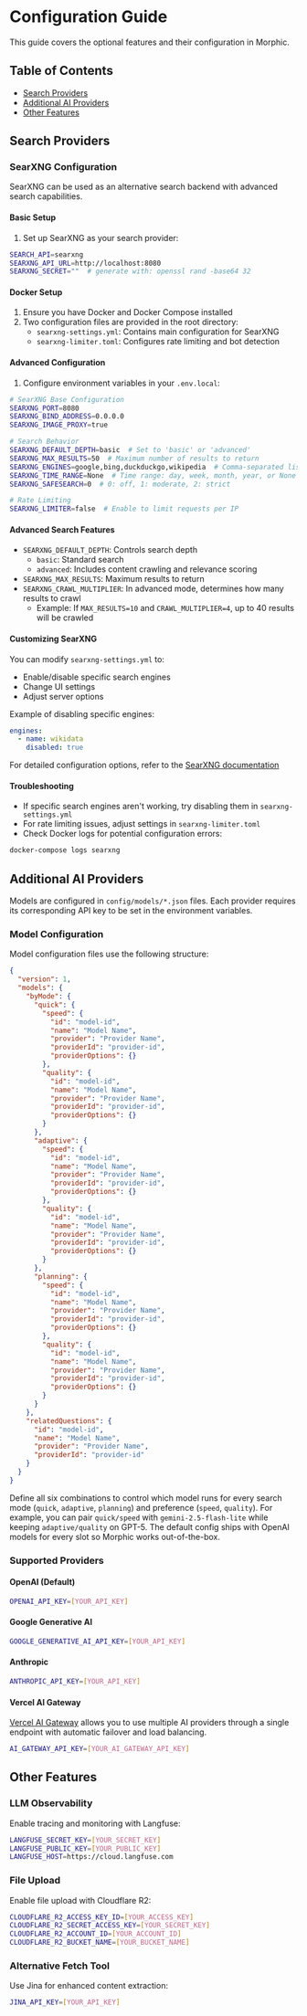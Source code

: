 # Configuration Guide

This guide covers the optional features and their configuration in Morphic.

## Table of Contents

- [Search Providers](#search-providers)
- [Additional AI Providers](#additional-ai-providers)
- [Other Features](#other-features)

## Search Providers

### SearXNG Configuration

SearXNG can be used as an alternative search backend with advanced search capabilities.

#### Basic Setup

1. Set up SearXNG as your search provider:

```bash
SEARCH_API=searxng
SEARXNG_API_URL=http://localhost:8080
SEARXNG_SECRET=""  # generate with: openssl rand -base64 32
```

#### Docker Setup

1. Ensure you have Docker and Docker Compose installed
2. Two configuration files are provided in the root directory:
   - `searxng-settings.yml`: Contains main configuration for SearXNG
   - `searxng-limiter.toml`: Configures rate limiting and bot detection

#### Advanced Configuration

1. Configure environment variables in your `.env.local`:

```bash
# SearXNG Base Configuration
SEARXNG_PORT=8080
SEARXNG_BIND_ADDRESS=0.0.0.0
SEARXNG_IMAGE_PROXY=true

# Search Behavior
SEARXNG_DEFAULT_DEPTH=basic  # Set to 'basic' or 'advanced'
SEARXNG_MAX_RESULTS=50  # Maximum number of results to return
SEARXNG_ENGINES=google,bing,duckduckgo,wikipedia  # Comma-separated list of search engines
SEARXNG_TIME_RANGE=None  # Time range: day, week, month, year, or None
SEARXNG_SAFESEARCH=0  # 0: off, 1: moderate, 2: strict

# Rate Limiting
SEARXNG_LIMITER=false  # Enable to limit requests per IP
```

#### Advanced Search Features

- `SEARXNG_DEFAULT_DEPTH`: Controls search depth
  - `basic`: Standard search
  - `advanced`: Includes content crawling and relevance scoring
- `SEARXNG_MAX_RESULTS`: Maximum results to return
- `SEARXNG_CRAWL_MULTIPLIER`: In advanced mode, determines how many results to crawl
  - Example: If `MAX_RESULTS=10` and `CRAWL_MULTIPLIER=4`, up to 40 results will be crawled

#### Customizing SearXNG

You can modify `searxng-settings.yml` to:

- Enable/disable specific search engines
- Change UI settings
- Adjust server options

Example of disabling specific engines:

```yaml
engines:
  - name: wikidata
    disabled: true
```

For detailed configuration options, refer to the [SearXNG documentation](https://docs.searxng.org/admin/settings/settings.html#settings-yml)

#### Troubleshooting

- If specific search engines aren't working, try disabling them in `searxng-settings.yml`
- For rate limiting issues, adjust settings in `searxng-limiter.toml`
- Check Docker logs for potential configuration errors:

```bash
docker-compose logs searxng
```

## Additional AI Providers

Models are configured in `config/models/*.json` files. Each provider requires its corresponding API key to be set in the environment variables.

### Model Configuration

Model configuration files use the following structure:

```json
{
  "version": 1,
  "models": {
    "byMode": {
      "quick": {
        "speed": {
          "id": "model-id",
          "name": "Model Name",
          "provider": "Provider Name",
          "providerId": "provider-id",
          "providerOptions": {}
        },
        "quality": {
          "id": "model-id",
          "name": "Model Name",
          "provider": "Provider Name",
          "providerId": "provider-id",
          "providerOptions": {}
        }
      },
      "adaptive": {
        "speed": {
          "id": "model-id",
          "name": "Model Name",
          "provider": "Provider Name",
          "providerId": "provider-id",
          "providerOptions": {}
        },
        "quality": {
          "id": "model-id",
          "name": "Model Name",
          "provider": "Provider Name",
          "providerId": "provider-id",
          "providerOptions": {}
        }
      },
      "planning": {
        "speed": {
          "id": "model-id",
          "name": "Model Name",
          "provider": "Provider Name",
          "providerId": "provider-id",
          "providerOptions": {}
        },
        "quality": {
          "id": "model-id",
          "name": "Model Name",
          "provider": "Provider Name",
          "providerId": "provider-id",
          "providerOptions": {}
        }
      }
    },
    "relatedQuestions": {
      "id": "model-id",
      "name": "Model Name",
      "provider": "Provider Name",
      "providerId": "provider-id"
    }
  }
}
```

Define all six combinations to control which model runs for every search mode (`quick`, `adaptive`, `planning`) and preference (`speed`, `quality`). For example, you can pair `quick/speed` with `gemini-2.5-flash-lite` while keeping `adaptive/quality` on GPT-5. The default config ships with OpenAI models for every slot so Morphic works out-of-the-box.

### Supported Providers

#### OpenAI (Default)

```bash
OPENAI_API_KEY=[YOUR_API_KEY]
```

#### Google Generative AI

```bash
GOOGLE_GENERATIVE_AI_API_KEY=[YOUR_API_KEY]
```

#### Anthropic

```bash
ANTHROPIC_API_KEY=[YOUR_API_KEY]
```

#### Vercel AI Gateway

[Vercel AI Gateway](https://vercel.com/docs/ai-gateway) allows you to use multiple AI providers through a single endpoint with automatic failover and load balancing.

```bash
AI_GATEWAY_API_KEY=[YOUR_AI_GATEWAY_API_KEY]
```

## Other Features

### LLM Observability

Enable tracing and monitoring with Langfuse:

```bash
LANGFUSE_SECRET_KEY=[YOUR_SECRET_KEY]
LANGFUSE_PUBLIC_KEY=[YOUR_PUBLIC_KEY]
LANGFUSE_HOST=https://cloud.langfuse.com
```

### File Upload

Enable file upload with Cloudflare R2:

```bash
CLOUDFLARE_R2_ACCESS_KEY_ID=[YOUR_ACCESS_KEY]
CLOUDFLARE_R2_SECRET_ACCESS_KEY=[YOUR_SECRET_KEY]
CLOUDFLARE_R2_ACCOUNT_ID=[YOUR_ACCOUNT_ID]
CLOUDFLARE_R2_BUCKET_NAME=[YOUR_BUCKET_NAME]
```

### Alternative Fetch Tool

Use Jina for enhanced content extraction:

```bash
JINA_API_KEY=[YOUR_API_KEY]
```
